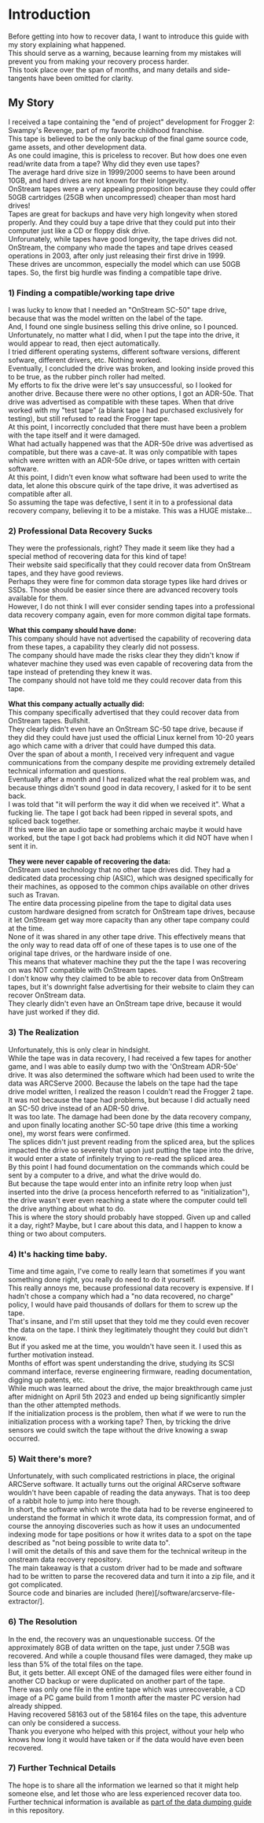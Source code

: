 # Introduction
Before getting into how to recover data, I want to introduce this guide with my story explaining what happened.  
This should serve as a warning, because learning from my mistakes will prevent you from making your recovery process harder.  
This took place over the span of months, and many details and side-tangents have been omitted for clarity.  

## My Story
I received a tape containing the "end of project" development for Frogger 2: Swampy's Revenge, part of my favorite childhood franchise.  
This tape is believed to be the only backup of the final game source code, game assets, and other development data.  
As one could imagine, this is priceless to recover. But how does one even read/write data from a tape? Why did they even use tapes?  
The average hard drive size in 1999/2000 seems to have been around 10GB, and hard drives are not known for their longevity.  
OnStream tapes were a very appealing proposition because they could offer 50GB cartridges (25GB when uncompressed) cheaper than most hard drives!  
Tapes are great for backups and have very high longevity when stored properly. And they could buy a tape drive that they could put into their computer just like a CD or floppy disk drive.  
Unforunately, while tapes have good longevity, the tape drives did not. OnStream, the company who made the tapes and tape drives ceased operations in 2003, after only just releasing their first drive in 1999.  
These drives are uncommon, especially the model which can use 50GB tapes. So, the first big hurdle was finding a compatible tape drive.  

### 1) Finding a compatible/working tape drive  
I was lucky to know that I needed an "OnStream SC-50" tape drive, because that was the model written on the label of the tape.  
And, I found one single business selling this drive online, so I pounced.
Unfortunately, no matter what I did, when I put the tape into the drive, it would appear to read, then eject automatically.  
I tried different operating systems, different software versions, different sofware, different drivers, etc. Nothing worked.  
Eventually, I concluded the drive was broken, and looking inside proved this to be true, as the rubber pinch roller had melted.  
My efforts to fix the drive were let's say unsuccessful, so I looked for another drive. Because there were no other options, I got an ADR-50e.
That drive was advertised as compatible with these tapes. When that drive worked with my "test tape" (a blank tape I had purchased exclusively for testing), but still refused to read the Frogger tape.  
At this point, I incorrectly concluded that there must have been a problem with the tape itself and it were damaged.  
What had actually happened was that the ADR-50e drive was advertised as compatible, but there was a cave-at. It was only compatible with tapes which were written with an ADR-50e drive, or tapes written with certain software.  
At this point, I didn't even know what software had been used to write the data, let alone this obscure quirk of the tape drive, it was advertised as compatible after all.  
So assuming the tape was defective, I sent it in to a professional data recovery company, believing it to be a mistake. This was a HUGE mistake...  

### 2) Professional Data Recovery Sucks  
They were the professionals, right? They made it seem like they had a special method of recovering data for this kind of tape!  
Their website said specifically that they could recover data from OnStream tapes, and they have good reviews.  
Perhaps they were fine for common data storage types like hard drives or SSDs. Those should be easier since there are advanced recovery tools available for them.  
However, I do not think I will ever consider sending tapes into a professional data recovery company again, even for more common digital tape formats.  

**What this company should have done:**  
This company should have not advertised the capability of recovering data from these tapes, a capability they clearly did not possess.  
The company should have made the risks clear they they didn't know if whatever machine they used was even capable of recovering data from the tape instead of pretending they knew it was.  
The company should not have told me they could recover data from this tape.  

**What this company actually actually did:**  
This company specifically advertised that they could recover data from OnStream tapes. Bullshit.  
They clearly didn't even have an OnStream SC-50 tape drive, because if they did they could have just used the official Linux kernel from 10-20 years ago which came with a driver that could have dumped this data.  
Over the span of about a month, I received very infrequent and vague communications from the company despite me providing extremely detailed technical information and questions.  
Eventually after a month and I had realized what the real problem was, and because things didn't sound good in data recovery, I asked for it to be sent back.  
I was told that "it will perform the way it did when we received it". What a fucking lie. The tape I got back had been ripped in several spots, and spliced back together.  
If this were like an audio tape or something archaic maybe it would have worked, but the tape I got back had problems which it did NOT have when I sent it in.  

**They were never capable of recovering the data:**  
OnStream used technology that no other tape drives did. They had a dedicated data processing chip (ASIC), which was designed specifically for their machines, as opposed to the common chips available on other drives such as Travan.  
The entire data processing pipeline from the tape to digital data uses custom hardware designed from scratch for OnStream tape drives, because it let OnStream get way more capacity than any other tape company could at the time.  
None of it was shared in any other tape drive. This effectively means that the only way to read data off of one of these tapes is to use one of the original tape drives, or the hardware inside of one.  
This means that whatever machine they put the the tape I was recovering on was NOT compatible with OnStream tapes.  
I don't know why they claimed to be able to recover data from OnStream tapes, but it's downright false advertising for their website to claim they can recover OnStream data.  
They clearly didn't even have an OnStream tape drive, because it would have just worked if they did.  

### 3) The Realization  
Unfortunately, this is only clear in hindsight.  
While the tape was in data recovery, I had received a few tapes for another game, and I was able to easily dump two with the 'OnStream ADR-50e' drive.
It was also determined the software which had been used to write the data was ARCServe 2000.
Because the labels on the tape had the tape drive model written, I realized the reason I couldn't read the Frogger 2 tape. It was not because the tape had problems, but because I did actually need an SC-50 drive instead of an ADR-50 drive.  
It was too late. The damage had been done by the data recovery company, and upon finally locating another SC-50 tape drive (this time a working one), my worst fears were confirmed.  
The splices didn't just prevent reading from the spliced area, but the splices impacted the drive so severely that upon just putting the tape into the drive, it would enter a state of infinitely trying to re-read the spliced area.  
By this point I had found documentation on the commands which could be sent by a computer to a drive, and what the drive would do.  
But because the tape would enter into an infinite retry loop when just inserted into the drive (a process henceforth referred to as "initialization"), the drive wasn't ever even reaching a state where the computer could tell the drive anything about what to do.  
This is where the story should probably have stopped. Given up and called it a day, right? Maybe, but I care about this data, and I happen to know a thing or two about computers.  

### 4) It's hacking time baby.
Time and time again, I've come to really learn that sometimes if you want something done right, you really do need to do it yourself.  
This really annoys me, because professional data recovery is expensive. If I hadn't chose a company which had a "no data recovered, no charge" policy, I would have paid thousands of dollars for them to screw up the tape.  
That's insane, and I'm still upset that they told me they could even recover the data on the tape. I think they legitimately thought they could but didn't know.  
But if you asked me at the time, you wouldn't have seen it. I used this as further motivation instead.  
Months of effort was spent understanding the drive, studying its SCSI command interface, reverse engineering firmware, reading documentation, digging up patents, etc.  
While much was learned about the drive, the major breakthrough came just after midnight on April 5th 2023 and ended up being significantly simpler than the other attempted methods.  
If the initialization process is the problem, then what if we were to run the initialization process with a working tape? Then, by tricking the drive sensors we could switch the tape without the drive knowing a swap occurred.  

### 5) Wait there's more?
Unfortunately, with such complicated restrictions in place, the original ARCServe software.
It actually turns out the original ARCserve software wouldn't have been capable of reading the data anyways. That is too deep of a rabbit hole to jump into here though.  
In short, the software which wrote the data had to be reverse engineered to understand the format in which it wrote data, its compression format, and of course the annoying discoveries such as how it uses an undocumented indexing mode for tape positions or how it writes data to a spot on the tape described as "not being possible to write data to".  
I will omit the details of this and save them for the technical writeup in the onstream data recovery repository.  
The main takeaway is that a custom driver had to be made and software had to be written to parse the recovered data and turn it into a zip file, and it got complicated.  
Source code and binaries are included (here)[/software/arcserve-file-extractor/].  

### 6) The Resolution  
In the end, the recovery was an unquestionable success. Of the approximately 8GB of data written on the tape, just under 7.5GB was recovered.
And while a couple thousand files were damaged, they make up less than 5% of the total files on the tape.  
But, it gets better. All except ONE of the damaged files were either found in another CD backup or were duplicated on another part of the tape.  
There was only one file in the entire tape which was unrecoverable, a CD image of a PC game build from 1 month after the master PC version had already shipped.  
Having recovered 58163 out of the 58164 files on the tape, this adventure can only be considered a success.  
Thank you everyone who helped with this project, without your help who knows how long it would have taken or if the data would have even been recovered.  

### 7) Further Technical Details
The hope is to share all the information we learned so that it might help someone else, and let those who are less experienced recover data too.  
Further technical information is available as [part of the data dumping guide](/info/SPLICES.MD) in this repository.  